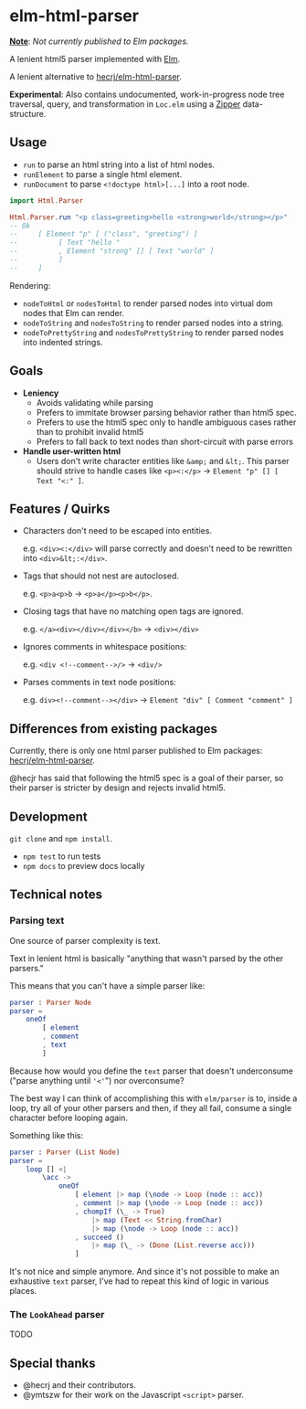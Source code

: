 # elm-html-parser

<u>**Note**</u>: *Not currently published to Elm packages.*

A lenient html5 parser implemented with [Elm](https://elm-lang.org). 

A lenient alternative to [hecrj/elm-html-parser](https://package.elm-lang.org/packages/hecrj/html-parser/latest/).

**Experimental**: Also contains undocumented, work-in-progress node tree traversal, query, and transformation in `Loc.elm` using a [Zipper](https://en.wikipedia.org/wiki/Zipper_(data_structure)) data-structure.


## Usage

- `run` to parse an html string into a list of html nodes.
- `runElement` to parse a single html element.
- `runDocument` to parse `<!doctype html>[...]` into a root node.

```elm
import Html.Parser 

Html.Parser.run "<p class=greeting>hello <strong>world</strong></p>"
-- Ok 
--     [ Element "p" [ ("class", "greeting") ] 
--          [ Text "hello "
--          , Element "strong" [] [ Text "world" ] 
--          ] 
--     ]
```

Rendering:

- `nodeToHtml` or `nodesToHtml` to render parsed nodes into virtual dom nodes that Elm can render.
- `nodeToString` and `nodesToString` to render parsed nodes into a string.
- `nodeToPrettyString` and `nodesToPrettyString` to render parsed nodes into indented strings.

## Goals

- **Leniency** 
    - Avoids validating while parsing
    - Prefers to immitate browser parsing behavior rather than html5 spec.
    - Prefers to use the html5 spec only to handle ambiguous cases rather than to prohibit invalid html5
    - Prefers to fall back to text nodes than short-circuit with parse errors
- **Handle user-written html**
    - Users don't write character entities like `&amp;` and `&lt;`. This parser should strive to handle cases like `<p><:</p>` -> `Element "p" [] [ Text "<:" ]`. 

## Features / Quirks

- Characters don't need to be escaped into entities. 

  e.g. `<div><:</div>` will parse correctly and doesn't need to be rewritten into `<div>&lt;:</div>`.
- Tags that should not nest are autoclosed. 

  e.g. `<p>a<p>b` -> `<p>a</p><p>b</p>`.
- Closing tags that have no matching open tags are ignored. 

  e.g. `</a><div></div></div></b>` -> `<div></div>`
- Ignores comments in whitespace positions:
 
  e.g. `<div <!--comment-->/>` -> `<div/>`
- Parses comments in text node positions:

  e.g. `div><!--comment--></div>` -> 
  `Element "div" [ Comment "comment" ]`

## Differences from existing packages

Currently, there is only one html parser published to Elm packages: [hecrj/elm-html-parser](https://package.elm-lang.org/packages/hecrj/html-parser/latest/).

@hecjr has said that following the html5 spec is a goal of their parser, so their parser is stricter by design and rejects invalid html5.

## Development

`git clone` and `npm install`.

- `npm test` to run tests
- `npm docs` to preview docs locally

## Technical notes

### Parsing text

One source of parser complexity is text. 

Text in lenient html is basically "anything that wasn't parsed by the other parsers."

This means that you can't have a simple parser like:

```elm
parser : Parser Node
parser =
    oneOf
        [ element
        , comment
        , text
        ]
```

Because how would you define the `text` parser that doesn't underconsume ("parse anything until `'<'`") nor overconsume?

The best way I can think of accomplishing this with `elm/parser` is to, inside a loop, try all of your other parsers and then, if they all fail, consume a single character before looping again.

Something like this:

```elm
parser : Parser (List Node)
parser =
    loop [] <|
        \acc ->
            oneOf
                [ element |> map (\node -> Loop (node :: acc))
                , comment |> map (\node -> Loop (node :: acc))
                , chompIf (\_ -> True) 
                    |> map (Text << String.fromChar)
                    |> map (\node -> Loop (node :: acc))
                , succeed () 
                    |> map (\_ -> (Done (List.reverse acc)))
                ]
```

It's not nice and simple anymore.  And since it's not possible to make an exhaustive `text` parser, I've had to repeat this kind of logic in various places.

### The `LookAhead` parser

TODO

## Special thanks

- @hecrj and their contributors.
- @ymtszw for their work on the Javascript `<script>` parser.
